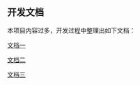 ## 开发文档

本项目内容过多，开发过程中整理出如下文档：

[文档一](https://github.com/a-noah2021/hxds/blob/main/docs/docs_01.md)

[文档二](https://github.com/a-noah2021/hxds/blob/main/docs/docs_02.md)

[文档三](https://github.com/a-noah2021/hxds/blob/main/docs/docs_03.md)